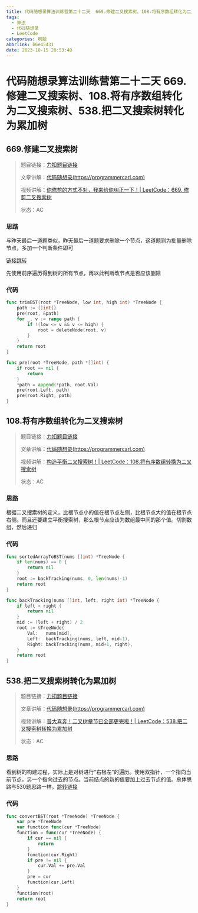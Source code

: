 ```yaml
---
title: 代码随想录算法训练营第二十二天  669.修建二叉搜索树、108.将有序数组转化为二叉搜索树、538.把二叉搜索树转化为累加树
tags:
  - 算法
  - 代码随想录
  - LeetCode
categories: 刷题
abbrlink: b6e45431
date: 2023-10-15 20:53:48
---
```


# 代码随想录算法训练营第二十二天  669.修建二叉搜索树、108.将有序数组转化为二叉搜索树、538.把二叉搜索树转化为累加树

## 669.修建二叉搜索树

>   题目链接：[力扣题目链接](https://leetcode.cn/problems/trim-a-binary-search-tree/)
>
>   文章讲解：[代码随想录(https://programmercarl.com)](https://programmercarl.com/0669.%E4%BF%AE%E5%89%AA%E4%BA%8C%E5%8F%89%E6%90%9C%E7%B4%A2%E6%A0%91.html)
>
>   视频讲解：[你修剪的方式不对，我来给你纠正一下！| LeetCode：669. 修剪二叉搜索树](https://www.bilibili.com/video/BV17P41177ud?share_source=copy_web)
>
>   状态：AC

### 思路

与昨天最后一道题类似，昨天最后一道题要求删除一个节点，这道题则为批量删除节点，多加一个判断条件即可

[链接跳转](https://promisewang.github.io/post/1b36a0ee.html#450-%E5%88%A0%E9%99%A4%E4%BA%8C%E5%8F%89%E6%90%9C%E7%B4%A2%E6%A0%91%E4%B8%AD%E7%9A%84%E8%8A%82%E7%82%B9)

先使用前序遍历得到树的所有节点，再以此判断改节点是否应该删除

### 代码

``` go
func trimBST(root *TreeNode, low int, high int) *TreeNode {
	path := []int{}
	pre(root, &path)
	for _, v := range path {
		if !(low <= v && v <= high) {
			root = deleteNode(root, v)
		}
	}
	return root
}

func pre(root *TreeNode, path *[]int) {
	if root == nil {
		return
	}
	*path = append(*path, root.Val)
	pre(root.Left, path)
	pre(root.Right, path)
}
```

## 108.将有序数组转化为二叉搜索树

>   题目链接：[力扣题目链接](https://leetcode.cn/problems/convert-sorted-array-to-binary-search-tree/)
>
>   文章讲解：[代码随想录(https://programmercarl.com)](https://programmercarl.com/0108.%E5%B0%86%E6%9C%89%E5%BA%8F%E6%95%B0%E7%BB%84%E8%BD%AC%E6%8D%A2%E4%B8%BA%E4%BA%8C%E5%8F%89%E6%90%9C%E7%B4%A2%E6%A0%91.html)
>
>   视频讲解：[构造平衡二叉搜索树！| LeetCode：108.将有序数组转换为二叉搜索树](https://www.bilibili.com/video/BV1uR4y1X7qL?share_source=copy_web)
>
>   状态：AC

### 思路

根据二叉搜索树的定义，比根节点小的值在根节点左侧，比根节点大的值在根节点右侧。而且还要建立平衡搜索树，那么根节点应该为数组最中间的那个值。切割数组，然后递归

### 代码

``` go
func sortedArrayToBST(nums []int) *TreeNode {
	if len(nums) == 0 {
		return nil
	}
	root := backTracking(nums, 0, len(nums)-1)
	return root
}

func backTracking(nums []int, left, right int) *TreeNode {
	if left > right {
		return nil
	}
	mid := (left + right) / 2
	root := &TreeNode{
		Val:   nums[mid],
		Left:  backTracking(nums, left, mid-1),
		Right: backTracking(nums, mid+1, right),
	}
	return root
}
```

## 538.把二叉搜索树转化为累加树

>   题目链接：[力扣题目链接](https://leetcode.cn/problems/convert-bst-to-greater-tree/)
>
>   文章讲解：[代码随想录(https://programmercarl.com)](https://programmercarl.com/0538.%E6%8A%8A%E4%BA%8C%E5%8F%89%E6%90%9C%E7%B4%A2%E6%A0%91%E8%BD%AC%E6%8D%A2%E4%B8%BA%E7%B4%AF%E5%8A%A0%E6%A0%91.html)
>
>   视频讲解：[普大喜奔！二叉树章节已全部更完啦！| LeetCode：538.把二叉搜索树转换为累加树](https://www.bilibili.com/video/BV1d44y1f7wP?share_source=copy_web)
>
>   状态：AC

### 思路

看到树的构建过程，实际上是对树进行“右根左”的遍历。使用双指针，一个指向当前节点，另一个指向过去的节点。当前结点的新的值要加上过去节点的值。总体思路与530题思路一样。[跳转链接](https://promisewang.github.io/post/80a9e5fb.html#530-%E4%BA%8C%E5%8F%89%E6%90%9C%E7%B4%A2%E6%A0%91%E7%9A%84%E6%9C%80%E5%B0%8F%E7%BB%9D%E5%AF%B9%E5%B7%AE)

### 代码

``` go
func convertBST(root *TreeNode) *TreeNode {
	var pre *TreeNode
	var function func(cur *TreeNode)
	function = func(cur *TreeNode) {
		if cur == nil {
			return
		}
		function(cur.Right)
		if pre != nil {
			cur.Val += pre.Val
		}
		pre = cur
		function(cur.Left)
	}
	function(root)
	return root
}
```



